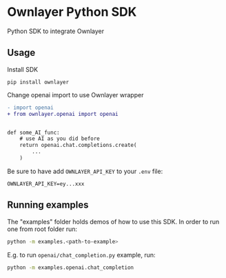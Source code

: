 # Ownlayer Python SDK
Python SDK to integrate Ownlayer

## Usage

Install SDK

```shell
pip install ownlayer
```

Change openai import to use Ownlayer wrapper
```diff
- import openai
+ from ownlayer.openai import openai


def some_AI_func:
    # use AI as you did before
    return openai.chat.completions.create(
        ...
    )
```

Be sure to have add `OWNLAYER_API_KEY` to your `.env` file:

```dotenv
OWNLAYER_API_KEY=ey...xxx
```

## Running examples

The "examples" folder holds demos of how to use this SDK. In order to run one from root folder run:

```bash
python -m examples.<path-to-example>
```

E.g. to run `openai/chat_completion.py` example, run:

```bash
python -m examples.openai.chat_completion
```